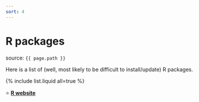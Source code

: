 ```yaml
---
sort: 4
---
```


# R packages

source: `{{ page.path }}`

Here is a list of (well, most likely to be difficult to install/update) R packages.

{% include list.liquid all=true %}

:star: **[R website](https://www.r-project.org/)**
